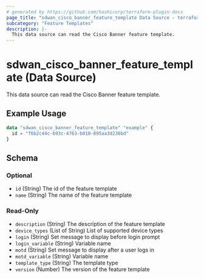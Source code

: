 ```yaml
---
# generated by https://github.com/hashicorp/terraform-plugin-docs
page_title: "sdwan_cisco_banner_feature_template Data Source - terraform-provider-sdwan"
subcategory: "Feature Templates"
description: |-
  This data source can read the Cisco Banner feature template.
---
```


# sdwan_cisco_banner_feature_template (Data Source)

This data source can read the Cisco Banner feature template.

## Example Usage

```terraform
data "sdwan_cisco_banner_feature_template" "example" {
  id = "f6b2c44c-693c-4763-b010-895aa3d236bd"
}
```

<!-- schema generated by tfplugindocs -->
## Schema

### Optional

- `id` (String) The id of the feature template
- `name` (String) The name of the feature template

### Read-Only

- `description` (String) The description of the feature template
- `device_types` (List of String) List of supported device types
- `login` (String) Set message to display before login prompt
- `login_variable` (String) Variable name
- `motd` (String) Set message to display after a user logs in
- `motd_variable` (String) Variable name
- `template_type` (String) The template type
- `version` (Number) The version of the feature template
